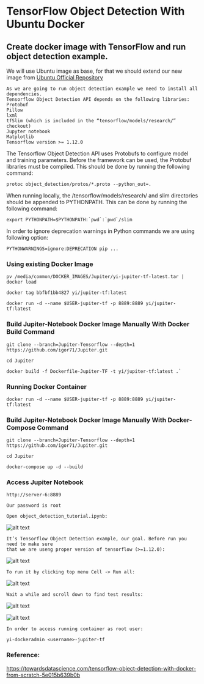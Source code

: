 # TensorFlow Object Detection With Ubuntu Docker

## Create docker image with TensorFlow and run object detection example.

We will use Ubuntu image as base, for that we should extend our new image from [Ubuntu Official Repository](https://hub.docker.com/_/ubuntu/)



```
As we are going to run object detection example we need to install all dependencies. 
Tensorflow Object Detection API depends on the following libraries:
Protobuf
Pillow
lxml
tfSlim (which is included in the “tensorflow/models/research/” checkout)
Jupyter notebook
Matplotlib
Tensorflow version >= 1.12.0
```

The Tensorflow Object Detection API uses Protobufs to configure model and training parameters. Before the framework can be used, the Protobuf libraries must be compiled. This should be done by running the following command:

`protoc object_detection/protos/*.proto --python_out=.`

When running locally, the /tensorflow/models/research/ and slim directories should be appended to PYTHONPATH. This can be done by running the following command:
```
export PYTHONPATH=$PYTHONPATH:`pwd`:`pwd`/slim
```

In order to ignore deprecation warnings in Python commands we are using following option:

`PYTHONWARNINGS=ignore:DEPRECATION pip ...`

### Using existing Docker Image
```
pv /media/common/DOCKER_IMAGES/Jupiter/yi-jupiter-tf-latest.tar | docker load

docker tag bbfbf1bb4827 yi/jupiter-tf:latest

docker run -d --name $USER-jupiter-tf -p 8889:8889 yi/jupiter-tf:latest
```

### Build Jupiter-Notebook Docker Image Manually With Docker Build Command
```
git clone --branch=Jupiter-Tensorflow --depth=1 https://github.com/igor71/Jupiter.git

cd Jupiter

docker build -f Dockerfile-Jupiter-TF -t yi/jupiter-tf:latest .`
```


### Running Docker Container
```
docker run -d --name $USER-jupiter-tf -p 8889:8889 yi/jupiter-tf:latest
```

### Build Jupiter-Notebook Docker Image Manually With Docker-Compose Command
```
git clone --branch=Jupiter-Tensorflow --depth=1 https://github.com/igor71/Jupiter.git

cd Jupiter

docker-compose up -d --build
```

### Access Jupiter Notebook
```
http://server-6:8889

Our password is root

Open object_detection_tutorial.ipynb:
```

![alt text](https://miro.medium.com/max/3275/1*XZylTf7T7BAnwbwRWioMfA.png)

```
It’s Tensorflow Object Detection example, our goal. Before run you need to make sure
that we are useng proper version of tensorflow (>=1.12.0):
```

![alt text](https://miro.medium.com/max/3275/1*aZ5ovAHAuuvj2r-kIcvaKw.png)

```
To run it by clicking top menu Cell -> Run all:
```

![alt text](https://miro.medium.com/max/3275/1*vTgUdfXqWq6yUyW1jdbxxQ.png)

```
Wait a while and scroll down to find test results:
```
![alt text](https://miro.medium.com/max/3275/1*cYQQ_X8mvDb__tAXTT97tQ.png)

![alt text](https://miro.medium.com/max/3275/1*0YEC6XaLNY9mA9Kj413f0g.png)

```
In order to access running container as root user:

yi-dockeradmin <username>-jupiter-tf
```

### Reference:
https://towardsdatascience.com/tensorflow-object-detection-with-docker-from-scratch-5e015b639b0b

